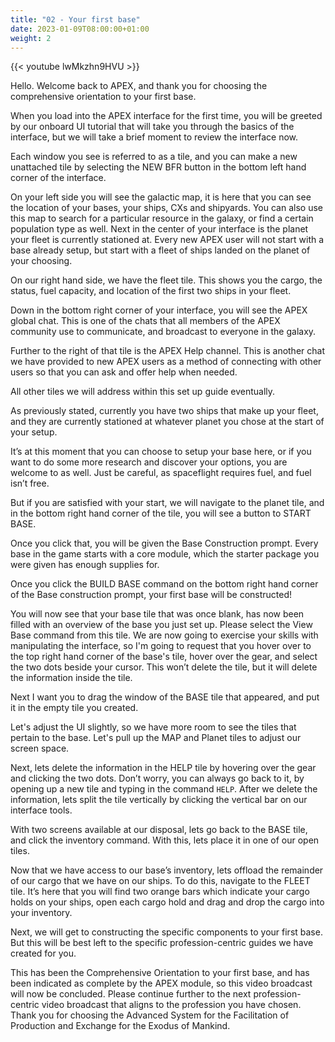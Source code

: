 ```yaml
---
title: "02 - Your first base"
date: 2023-01-09T08:00:00+01:00
weight: 2
---
```


{{< youtube lwMkzhn9HVU >}}

Hello. Welcome back to APEX, and thank you for choosing the comprehensive orientation to your first base.

When you load into the APEX interface for the first time, you will be greeted by our onboard UI tutorial that will take you through the basics of the interface, but we will take a brief moment to review the interface now.

Each window you see is referred to as a tile, and you can make a new unattached tile by selecting the NEW BFR button in the bottom left hand corner of the interface.

On your left side you will see the galactic map, it is here that you can see the location of your bases, your ships, CXs and shipyards. You can also use this map to search for a particular resource in the galaxy, or find a certain population type as well.
Next in the center of your interface is the planet your fleet is currently stationed at. Every new APEX user will not start with a base already setup, but start with a fleet of ships landed on the planet of your choosing.

On our right hand side, we have the fleet tile. This shows you the cargo, the status, fuel capacity, and location of the first two ships in your fleet.

Down in the bottom right corner of your interface, you will see the APEX global chat. This is one of the chats that all members of the APEX community use to communicate, and broadcast to everyone in the galaxy.

Further to the right of that tile is the APEX Help channel. This is another chat we have provided to new APEX users as a method of connecting with other users so that you can ask and offer help when needed.

All other tiles we will address within this set up guide eventually.

As previously stated, currently you have two ships that make up your fleet, and they are currently stationed at whatever planet you chose at the start of your setup.

It’s at this moment that you can choose to setup your base here, or if you want to do some more research and discover your options, you are welcome to as well. Just be careful, as spaceflight requires fuel, and fuel isn’t free.

But if you are satisfied with your start, we will navigate to the planet tile, and in the bottom right hand corner of the tile, you will see a button to START BASE.

Once you click that, you will be given the Base Construction prompt. Every base in the game starts with a core module, which the starter package you were given has enough supplies for.

Once you click the BUILD BASE command on the bottom right hand corner of the Base construction prompt, your first base will be constructed!

You will now see that your base tile that was once blank, has now been filled with an overview of the base you just set up. Please select the View Base command from this tile. We are now going to exercise your skills with manipulating the interface, so I'm going to request that you hover over to the top right hand corner of the base's tile, hover over the gear, and select the two dots beside your cursor. This won’t delete the tile, but it will delete the information inside the tile.

Next I want you to drag the window of the BASE tile that appeared, and put it in the empty tile you created.

Let's adjust the UI slightly, so we have more room to see the tiles that pertain to the base. Let's pull up the MAP and Planet tiles to adjust our screen space.

Next, lets delete the information in the HELP tile by hovering over the gear and clicking the two dots. Don’t worry, you can always go back to it, by opening up a new tile and typing in the command `HELP`. After we delete the information, lets split the tile vertically by clicking the vertical bar on our interface tools.

With two screens available at our disposal, lets go back to the BASE tile, and click the inventory command. With this, lets place it in one of our open tiles.

Now that we have access to our base’s inventory, lets offload the remainder of our cargo that we have on our ships. To do this, navigate to the FLEET tile. It’s here that you will find two orange bars which indicate your cargo holds on your ships, open each cargo hold and drag and drop the cargo into your inventory.

Next, we will get to constructing the specific components to your first base. But this will be best left to the specific profession-centric guides we have created for you.

This has been the Comprehensive Orientation to your first base, and has been indicated as complete by the APEX module, so this video broadcast will now be concluded. Please continue further to the next profession-centric video broadcast that aligns to the profession you have chosen. Thank you for choosing the Advanced System for the Facilitation of Production and Exchange for the Exodus of Mankind.
